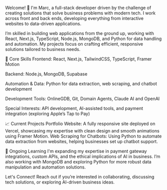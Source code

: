 Welcome! 👋 I'm Marc, a full-stack developer driven by the challenge of creating solutions that solve business problems with modern tech. I work across front and back ends, developing everything from interactive websites to data-driven applications.

I’m skilled in building web applications from the ground up, working with React, Next.js, TypeScript, Node.js, MongoDB, and Python for data handling and automation. My projects focus on crafting efficient, responsive solutions tailored to business needs.

🔧 Core Skills
Frontend: React, Next.js, TailwindCSS, TypeScript, Framer Motion

Backend: Node.js, MongoDB, Supabase

Automation & Data: Python for data extraction, web scraping, and chatbot development

Development Tools: OnlineGDB, Git, Domain Agents, Claude AI and OpenAI

Special Interests: API development, AI-assisted tools, and payment integration (exploring Apple’s Tap to Pay)

📈 Current Projects
Portfolio Website: A fully responsive site deployed on Vercel, showcasing my expertise with clean design and smooth animations using Framer Motion.
Web Scraping for Chatbots: Using Python to automate data extraction from websites, helping businesses set up chatbot support.

🌱 Ongoing Learning
I'm expanding my expertise in payment gateway integrations, custom APIs, and the ethical implications of AI in business. I’m also working with MongoDB and exploring Python for more robust data manipulation and automation solutions.

Let's Connect!
Reach out if you’re interested in collaborating, discussing tech solutions, or exploring AI-driven business ideas.
